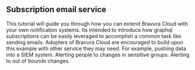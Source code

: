 ## Subscription email service

This tutorial will guide you through how you can extend Bravura Cloud with your own notification systems. Its intended to introduce how graphql subscriptions can be easily leveraged to accomplish a common task like sending emails. Adopters of Bravura Cloud are encouraged to build upon this example with other service they may need. For example, pushing data into a SIEM system. Alerting people to changes in sensitive groups. Alerting to out of bounds changes. 
